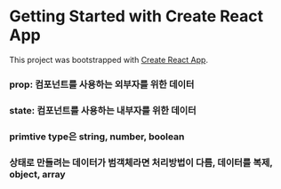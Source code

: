# Getting Started with Create React App

This project was bootstrapped with [Create React App](https://github.com/facebook/create-react-app).

### prop: 컴포넌트를 사용하는 외부자를 위한 데이터
### state: 컴포넌트를 사용하는 내부자를 위한 데이터

### primtive type은 string, number, boolean
### 상태로 만들려는 데이터가 범객체라면 처리방법이 다름, 데이터를 복제, object, array